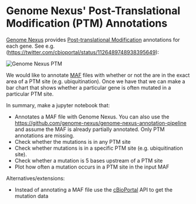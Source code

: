 # Genome Nexus' Post-Translational Modification (PTM) Annotations
[Genome Nexus](https://www.genomenexus.org) provides [Post-translational
Modification](https://en.wikipedia.org/wiki/Post-translational_modification)
annotations for each gene. See e.g.
(https://twitter.com/cbioportal/status/1126489748938395649):

![Genome Nexus PTM](https://user-images.githubusercontent.com/1334004/61243230-80e2a680-a715-11e9-8a8b-1c6d81a3ad2a.png)

We would like to annotate
[MAF](https://github.com/genome-nexus/genome-nexus-annotation-pipeline/blob/master/test/data/minimal_example.in.txt)
files with whether or not the are in the exact area of a PTM site (e.g.
ubiquitination). Once we have that we can make a bar chart that shows whether a
particular gene is often mutated in a particular PTM site.

In summary, make a jupyter notebook that:

- Annotates a MAF file with Genome Nexus. You can also use the
  https://github.com/genome-nexus/genome-nexus-annotation-pipeline and assume
  the MAF is already partially annotated. Only PTM annotations are missing.
- Check whether the mutations is in any PTM site
- Check whether mutations is in a specific PTM site (e.g. ubiquitination site).
- Check whether a mutation is 5 bases upstream of a PTM site
- Plot how often a mutation occurs in a PTM site in the input MAF

Alternatives/extensions:

- Instead of annotating a MAF file use the
  [cBioPortal](https://www.cbioportal.org) API to get the mutation data
